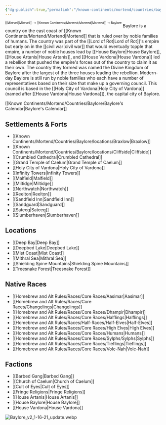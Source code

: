 ```yaml
---
{"dg-publish":true,"permalink":"/known-continents/mortend/countries/baylore/divine-kingdom-of-baylore/"}
---
```


<sup><sup>[[Mistveil\|Mistveil]] → [[Known Continents/Mortend/Mortend\|Mortend]] → Baylore</sup></sup>
Baylore is a country on the east coast of [[Known Continents/Mortend/Mortend\|Mortend]] that is ruled over by noble families of humans. The country was part of the [[Lord of Rot\|Lord of Rot]]'s empire but early on in the [[civil war\|civil war]] that would eventually topple that empire, a number of noble houses lead by [[House Baylore\|House Baylore]], [[House Artanis\|House Artanis]], and [[House Vardona\|House Vardona]] led a rebellion that pushed the empire's forces out of the country to claim it as their own. The country they formed was named the Divine Kingdom of Baylore after the largest of the three houses leading the rebellion. Modern-day Baylore is still run by noble families who each have a number of representatives based on their size that make up a governing council. This council is based in the [[Holy City of Vardona\|Holy City of Vardona]] (named after [[House Vardona\|House Vardona]]), the capital city of Baylore.

[[Known Continents/Mortend/Countries/Baylore/Baylore's Calendar\|Baylore's Calendar]]

## Settlements & Forts
- [[Known Continents/Mortend/Countries/Baylore/locations/Braxlow\|Braxlow]]
- [[Known Continents/Mortend/Countries/Baylore/locations/Cliffside\|Cliffside]]
- [[Crumbled Cathedral\|Crumbled Cathedral]]
- [[Grand Temple of Caelum\|Grand Temple of Caelum]]
- [[Holy City of Vardona\|Holy City of Vardona]]
- [[Infinity Towers\|Infinity Towers]]
- [[Malfield\|Malfield]]
- [[Miltidge\|Miltidge]]
- [[Northwatch\|Northwatch]]
- [[Reelton\|Reelton]]
- [[Sandfield Inn\|Sandfield Inn]]
- [[Sandguard\|Sandguard]]
- [[Sateeg\|Sateeg]]
- [[Slumberhaven\|Slumberhaven]]

## Locations
- [[Deep Bay\|Deep Bay]]
- [[Deepbed Lake\|Deepbed Lake]]
- [[Mist Coast\|Mist Coast]]
- [[Mithral Sea\|Mithral Sea]]
- [[Shielding Spine Mountains\|Shielding Spine Mountains]]
- [[Treesnake Forest\|Treesnake Forest]]

## Native Races
- [[Homebrew and Alt Rules/Races/Core Races/Aasimar\|Aasimar]]
- [[Homebrew and Alt Rules/Races/Core Races/Changelings\|Changelings]]
- [[Homebrew and Alt Rules/Races/Core Races/Dhampir\|Dhampir]]
- [[Homebrew and Alt Rules/Races/Core Races/Halflings\|Halflings]]
- [[Homebrew and Alt Rules/Races/Half-Races/Half-Elves\|Half-Elves]]
- [[Homebrew and Alt Rules/Races/Core Races/High Elves\|High Elves]]
- [[Homebrew and Alt Rules/Races/Core Races/Humans\|Humans]]
- [[Homebrew and Alt Rules/Races/Core Races/Sylphs/Sylphs\|Sylphs]]
- [[Homebrew and Alt Rules/Races/Core Races/Tieflings\|Tieflings]]
- [[Homebrew and Alt Rules/Races/Core Races/Volc-Nah\|Volc-Nah]]

## Factions
- [[Barbed Gang\|Barbed Gang]]
- [[Church of Caelum\|Church of Caelum]]
- [[Cult of Eyes\|Cult of Eyes]]
- [[Fringe Religions\|Fringe Religions]]
- [[House Artanis\|House Artanis]]
- [[House Baylore\|House Baylore]]
- [[House Vardona\|House Vardona]]

![Baylore_v2_1-16-21_update.webp](/img/user/Attachments/Baylore_v2_1-16-21_update.webp)